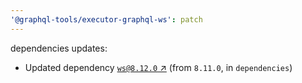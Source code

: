 ```yaml
---
'@graphql-tools/executor-graphql-ws': patch
---
```

dependencies updates:
  - Updated dependency [`ws@8.12.0` ↗︎](https://www.npmjs.com/package/ws/v/8.12.0) (from `8.11.0`, in `dependencies`)
